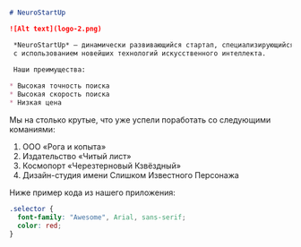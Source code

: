  ```markdown

# NeuroStartUp

![Alt text](logo-2.png)

  *NeuroStartUp* — динамически развивающийся стартап, специализирующийся на поиске 
  с использованием новейших технологий искусственного интеллекта. 
  
  Наши преимущества:

* Высокая точность поиска
* Высокая скорость поиска
* Низкая цена
```


Мы на столько крутые, что уже успели поработать со следующими команиями:

1. ООО «Рога и копыта»
2. Издательство «Читый лист»
3. Космопорт «Черезтерновый Кзвёздный»
4. Дизайн-студия имени Слишком Известного Персонажа

Ниже пример кода из нашего приложения:

```css
.selector {
  font-family: "Awesome", Arial, sans-serif;
  color: red;
}
```